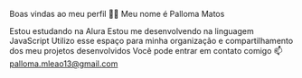 Boas vindas ao meu perfil 💙💙
Meu nome é Palloma Matos

Estou estudando na Alura
Estou me desenvolvendo na linguagem JavaScript
Utilizo esse espaço para minha organização e compartilhamento dos meu projetos desenvolvidos
Você pode entrar em contato comigo 📫
palloma.mleao13@gmail.com
